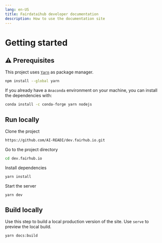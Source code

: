 ```yaml
---
lang: en-US
title: Fairdataihub developer documentation
description: How to use the documentation site
---
```


# Getting started

## ⚠️ Prerequisites

This project uses [`Yarn`](https://yarnpkg.com/) as package manager.

```sh
npm install --global yarn
```

If you already have a `Anaconda` environment on your machine, you can install the dependencies with:

```sh
conda install -c conda-forge yarn nodejs
```

## Run locally

Clone the project

```sh
https://github.com/AI-READI/dev.fairhub.io.git
```

Go to the project directory

```sh
cd dev.fairhub.io
```

Install dependencies

```sh
yarn install
```

Start the server

```sh
yarn dev
```

## Build locally

Use this step to build a local production version of the site. Use `serve` to preview the local build.

```sh
yarn docs:build
```
